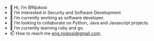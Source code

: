 - 👋 Hi, I’m @Njokosi
- 👀 I’m interested in Security and Software Development
- 🌱 I’m currently working as software developer.
- 💞️ I’m looking to collaborate on Python, Java and Javascript projects.
- 🌱 I’m currently learning ruby and go.
- 📫 How to reach me eng.njokosi@gmail.com.

<!---
Njokosi/Njokosi is a ✨ special ✨ repository because its `README.md` (this file) appears on your GitHub profile.
You can click the Preview link to take a look at your changes.
--->
